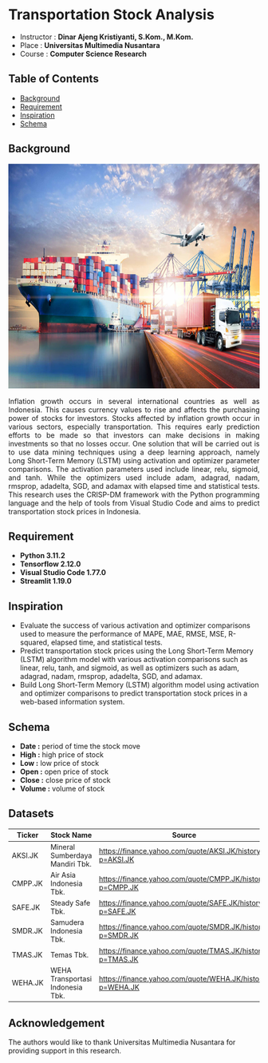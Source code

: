 # Transportation Stock Analysis
* Instructor :  <b>Dinar Ajeng Kristiyanti, S.Kom., M.Kom.</b>
* Place : <b>Universitas Multimedia Nusantara</b>
* Course : <b>Computer Science Research</b>

## Table of Contents
* [Background](#background)
* [Requirement](#requirement)
* [Inspiration](#inspiration)
* [Schema](#schema)

## Background
<img src="https://github.com/Bayunova28/Transportation_Stock_Analysis/blob/master/background.jpg" height="450" width="1100">

<p align="justify">Inflation growth occurs in several international countries as well as Indonesia. This causes currency values to rise and affects the purchasing power of stocks for investors. Stocks affected by inflation growth occur in various sectors, especially transportation. This requires early prediction efforts to be made so that investors can make decisions in making investments so that no losses occur. One solution that will be carried out is to use data mining techniques using a deep learning approach, namely Long Short-Term Memory (LSTM) using activation and optimizer parameter comparisons. The activation parameters used include linear, relu, sigmoid, and tanh. While the optimizers used include adam, adagrad, nadam, rmsprop, adadelta, SGD, and adamax with elapsed time and statistical tests. This research uses the CRISP-DM framework with the Python programming language and the help of tools from Visual Studio Code and aims to predict transportation stock prices in Indonesia.</p>

## Requirement
* **Python 3.11.2**
* **Tensorflow 2.12.0**
* **Visual Studio Code 1.77.0**
* **Streamlit 1.19.0**

## Inspiration
* Evaluate the success of various activation and optimizer comparisons used to measure the performance of MAPE, MAE, RMSE, MSE, R-squared, elapsed time, and statistical tests.
* Predict transportation stock prices using the Long Short-Term Memory (LSTM) algorithm model with various activation comparisons such as linear, relu, tanh, and sigmoid, as well as optimizers such as adam, adagrad, nadam, rmsprop, adadelta, SGD, and adamax.
* Build Long Short-Term Memory (LSTM) algorithm model using activation and optimizer comparisons to predict transportation stock prices in a web-based information system.

## Schema
* **Date :** period of time the stock move
* **High :** high price of stock 
* **Low :** low price of stock
* **Open :** open price of stock
* **Close :** close price of stock
* **Volume :** volume of stock

## Datasets
| Ticker  | Stock Name | Source  | 
| ------- | ---------- | ------- |
| AKSI.JK | Mineral Sumberdaya Mandiri Tbk. | https://finance.yahoo.com/quote/AKSI.JK/history?p=AKSI.JK |
| CMPP.JK | Air Asia Indonesia Tbk. | https://finance.yahoo.com/quote/CMPP.JK/history?p=CMPP.JK |
| SAFE.JK | Steady Safe Tbk. | https://finance.yahoo.com/quote/SAFE.JK/history?p=SAFE.JK |
| SMDR.JK | Samudera Indonesia Tbk. | https://finance.yahoo.com/quote/SMDR.JK/history?p=SMDR.JK |
| TMAS.JK | Temas Tbk. | https://finance.yahoo.com/quote/TMAS.JK/history?p=TMAS.JK |
| WEHA.JK | WEHA Transportasi Indonesia Tbk.    | https://finance.yahoo.com/quote/WEHA.JK/history?p=WEHA.JK |
  
## Acknowledgement
The authors would like to thank Universitas Multimedia Nusantara for providing support in this research.
